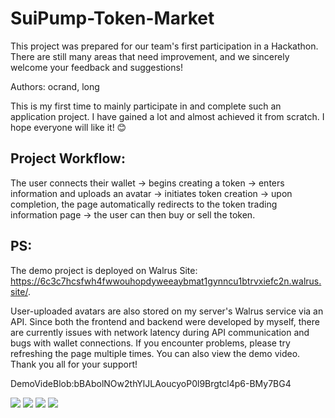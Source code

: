 # SuiPump-Token-Market
This project was prepared for our team's first participation in a Hackathon. There are still many areas that need improvement, and we sincerely welcome your feedback and suggestions!

Authors: ocrand, long

This is my first time to mainly participate in and complete such an application project. I have gained a lot and almost achieved it from scratch. I hope everyone will like it! 😊

## Project Workflow:

The user connects their wallet -> begins creating a token -> enters information and uploads an avatar -> initiates token creation -> upon completion, the page automatically redirects to the token trading information page -> the user can then buy or sell the token.

## PS:

The demo project is deployed on Walrus Site: https://6c3c7hcsfwh4fwwouhopdyweeaybmat1gynncu1btrvxiefc2n.walrus.site/. 

User-uploaded avatars are also stored on my server's Walrus service via an API. Since both the frontend and backend were developed by myself, there are currently issues with network latency during API communication and bugs with wallet connections. If you encounter problems, please try refreshing the page multiple times. You can also view the demo video. Thank you all for your support!

DemoVideBlob:bBAbolNOw2thYlJLAoucyoP0l9Brgtcl4p6-BMy7BG4

<img src="https://github.com/Ocrand/SuiPump-Token-Market/blob/main/image/image1.png" />

<img src="https://github.com/Ocrand/SuiPump-Token-Market/blob/main/image/image2.png" />

<img src="https://github.com/Ocrand/SuiPump-Token-Market/blob/main/image/image3.png" />

<img src="https://github.com/Ocrand/SuiPump-Token-Market/blob/main/image/image4.png" />
